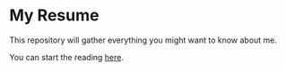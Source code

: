 # My Resume

This repository will gather everything you might want to know about me.

You can start the reading [here](CV.md).
